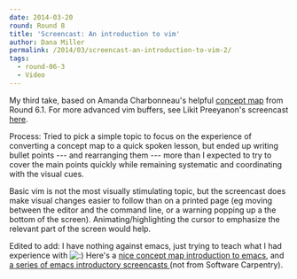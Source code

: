 ```yaml
---
date: 2014-03-20
round: Round 8
title: 'Screencast: An introduction to vim'
author: Dana Miller
permalink: /2014/03/screencast-an-introduction-to-vim-2/
tags:
  - round-06-3
  - Video
---
```

My third take, based on Amanda Charbonneau's helpful [concept map][1] from Round 6.1. For more advanced vim buffers, see Likit Preeyanon's screencast [here][2].



Process: Tried to pick a simple topic to focus on the experience of converting a concept map to a quick spoken lesson, but ended up writing bullet points --- and rearranging them --- more than I expected to try to cover the main points quickly while remaining systematic and coordinating with the visual cues.

Basic vim is not the most visually stimulating topic, but the screencast does make visual changes easier to follow than on a printed page (eg moving between the editor and the command line, or a warning popping up a the bottom of the screen). Animating/highlighting the cursor to emphasize the relevant part of the screen would help.

Edited to add: I have nothing against emacs, just trying to teach what I had experience with <img src="http://localhost:8080/wp-includes/images/smilies/icon_smile.gif" alt=":)" class="wp-smiley" /> Here's a [nice concept map introduction to emacs][3], and [a series of emacs introductory screencasts ][4](not from Software Carpentry).

 [1]: http://teaching.software-carpentry.org/2013/08/21/concept-map-basics-of-vi
 [2]: http://teaching.software-carpentry.org/2014/03/12/screencast-how-to-use-vim-buffers/#comment-7844
 [3]: http://sachachua.com/blog/wp-content/uploads/2013/05/How-to-Learn-Emacs8.png
 [4]: http://emacsmovies.org/blog/where_to_begin/
